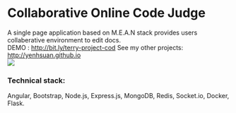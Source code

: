 # Collaborative Online Code Judge
A single page application based on M.E.A.N stack provides users collaberative environment to edit docs.<br/>
DEMO : http://bit.ly/terry-project-cod
See my other projects: http://yenhsuan.github.io
<br/>
<img src = "https://yenhsuan.github.io/img/project-cod.jpg">
### Technical stack:<br />
Angular, Bootstrap, Node.js, Express.js, MongoDB, Redis, Socket.io, Docker, Flask. 


